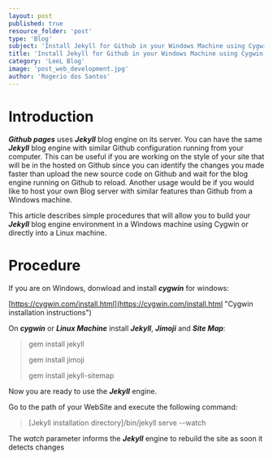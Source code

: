 ```yaml
---
layout: post
published: true
resource_folder: 'post'
type: 'Blog'
subject: 'Install Jekyll for Github in your Windows Machine using Cygwin'
title: 'Install Jekyll for Github in your Windows Machine using Cygwin'
category: 'LeeL Blog'
image: 'post_web_development.jpg'
author: 'Rogerio dos Santos'
---
```




Introduction
==============


***Github pages*** uses ***Jekyll*** blog engine on its server. You can have the same ***Jekyll*** blog engine with similar Github configuration running from your computer. This can be useful if you are working on the style of your site that will be in the hosted on Github since you can identify the changes you made faster than upload the new source code on Github and wait for the blog engine running on Github to reload. Another usage would be if you would like to host your own Blog server with similar features than Github from a Windows machine.


This article describes simple procedures that will allow you to build your ***Jekyll*** blog engine environment in a Windows machine using Cygwin or directly into a Linux machine.


Procedure
==============



If you are on Windows, donwload and install ***cygwin***  for windows:
 
[https://cygwin.com/install.html](https://cygwin.com/install.html "Cygwin installation instructions")
 
On ***cygwin*** or ***Linux Machine*** install ***Jekyll***, ***Jimoji*** and ***Site Map***:


> gem install jekyll
> 
> gem install jimoji
> 
> gem install jekyll-sitemap

> 


Now you are ready to use the ***Jekyll*** engine.


Go to the path of your WebSite and execute the following command:


> [Jekyll installation directory]/bin/jekyll serve --watch


The *watch* parameter informs the ***Jekyll*** engine to rebuild the site as soon it detects changes




